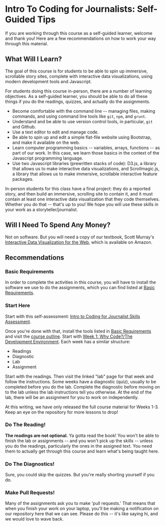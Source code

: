 # Intro To Coding for Journalists: Self-Guided Tips

If you are working through this course as a self-guided learner, welcome and thank you! Here are a few recommendations on how to work your way through this material.

## What Will I Learn?

The goal of this course is for students to be able to spin up immersive, scrollable story sites, complete with interactive data visualizations, using modern development tools and Javascript.

For students doing this course in-person, there are a number of learning objectives. As a self-guided learner, you should be able to do all these things if you do the readings, quizzes, and actually do the assignments.

* Become comfortable with the command line -- managing files, making commands, and using command line tools like `git`, `npm`, and `grunt`.
* Understand and be able to use version control tools, in particular, `git` and Github.
* Use a text editor to edit and manage code.
* Be able to spin up and edit a simple flat-file website using Bootstrap, and make it available on the web.
* Learn computer programming basics -- variables, arrays, functions -- as part of our work. In this case, we learn those basics in the context of the Javascript programming language.
* Use two Javascript libraries (prewritten stacks of code): D3.js, a library that allows us to make interactive data visualizations, and Scrollmagic.js, a library that allows us to make immersive, scrollable interactive feature packages.

In-person students for this class have a final project: they do a reported story, and then build an immersive, scrolling site to contain it, and it must contain at least one interactive data visualization that they code themselves. Whether you do that -- that's up to you! We hope you will use these skills in your work as a storyteller/journalist.

## Will I Need To Spend Any Money?

Not on software. But you will need a copy of our textbook, Scott Murray's [Interactive Data Visualization for the Web](https://www.amazon.com/Interactive-Data-Visualization-Web-Introduction/dp/1491921285/ref=dp_ob_title_bk), which is available on Amazon.

## Recommendations

### Basic Requirements

In order to complete the activities in this course, you will have to install the software we use to do the assignments, which you can find listed at [Basic Requirements](basic-requirements.md).

### Start Here

Start with this self-assessment: [Intro to Coding for Journalist Skills Assessment](https://docs.google.com/forms/d/e/1FAIpQLSdTTlIj_aQ0yp9NFLXKr5xMXPpLFxbz0OzamPcYWTyU7698xQ/viewform?usp=sf_link).

Once you're done with that, install the tools listed in [Basic Requirements](basic-requirements.md) and visit the [course outline](README.md). Start with [Week 1: Why Code?/The Development Environment](https://github.com/fullstackjournalists/intro-to-coding-for-journalists/blob/master/README.md#week-one-why-codethe-development-environment). Each week has a similar structure:

* Readings
* Diagnostic
* Lab
* Assignment

Start with the readings. Then visit the linked "lab" page for that week and follow the instructions. Some weeks have a diagnostic (quiz), usually to be completed before you do the lab. Complete the diagnostic before moving on to the lab unless the lab instructions tell you otherwise. At the end of the lab, there will be an assignment for you to work on independently.

At this writing, we have only released the full course material for Weeks 1-3. Keep an eye on the repository for more lessons to drop!

### Do The Reading!

**The readings are not optional.** Ya gotta read the book! You won't be able to finish the lab or assignments -- and you won't pick up the skills -- unless you do the readings, particularly the ones in the assigned text. You need them to actually get through this course and learn what's being taught here.

### Do The Diagnostics!

Sure, you could skip the quizzes. But you're really shorting yourself if you do.

### Make Pull Requests!

Many of the assignments ask you to make 'pull requests.' That means that when you finish your work on your laptop, you'll be making a notification on our repository here that we can see. Please do this -- it's like saying hi, and we would love to wave back.
